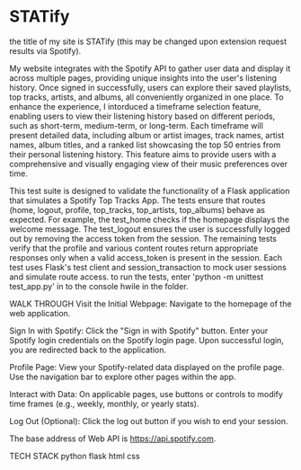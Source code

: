 # STATify

the title of my site is STATify (this may be changed upon extension request results via Spotify).

My website integrates with the Spotify API to gather user data and display it across multiple pages, providing unique insights into the user's listening history. Once signed in successfully, users can explore their saved playlists, top tracks, artists, and albums, all conveniently organized in one place. To enhance the experience, I intorduced a timeframe selection feature, enabling users to view their listening history based on different periods, such as short-term, medium-term, or long-term. Each timeframe will present detailed data, including album or artist images, track names, artist names, album titles, and a ranked list showcasing the top 50 entries from their personal listening history. This feature aims to provide users with a comprehensive and visually engaging view of their music preferences over time.

This test suite is designed to validate the functionality of a Flask application that simulates a Spotify Top Tracks App. The tests ensure that routes (home, logout, profile, top_tracks, top_artists, top_albums) behave as expected. For example, the test_home checks if the homepage displays the welcome message. The test_logout ensures the user is successfully logged out by removing the access token from the session. The remaining tests verify that the profile and various content routes return appropriate responses only when a valid access_token is present in the session. Each test uses Flask's test client and session_transaction to mock user sessions and simulate route access.
to run the tests, enter 'python -m unittest test_app.py' in to the console hwile in the folder.

WALK THROUGH
Visit the Initial Webpage:
Navigate to the homepage of the web application.

Sign In with Spotify:
Click the "Sign in with Spotify" button.
Enter your Spotify login credentials on the Spotify login page.
Upon successful login, you are redirected back to the application.

Profile Page:
View your Spotify-related data displayed on the profile page.
Use the navigation bar to explore other pages within the app.

Interact with Data:
On applicable pages, use buttons or controls to modify time frames (e.g., weekly, monthly, or yearly stats).

Log Out (Optional):
Click the log out button if you wish to end your session.

The base address of Web API is https://api.spotify.com.


TECH STACK
python flask html css





